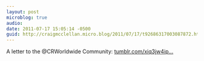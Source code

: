 ```yaml
---
layout: post
microblog: true
audio: 
date: 2011-07-17 15:05:14 -0500
guid: http://craigmcclellan.micro.blog/2011/07/17/t92686317003087872.html
---
```

A letter to the @CRWorldwide Community: [tumblr.com/xiq3jw4ip...](http://tumblr.com/xiq3jw4ip6)
